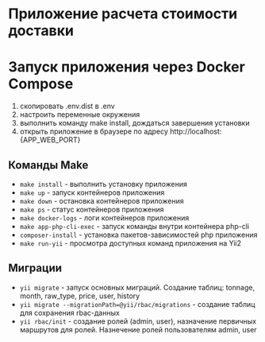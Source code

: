 Приложение расчета стоимости доставки
=========================================

# Запуск приложения через Docker Compose

1. скопировать .env.dist в .env
2. настроить переменные окружения
3. выполнить команду make install, дождаться завершения установки
4. открыть приложение в браузере по адресу http://localhost:{APP_WEB_PORT}

## Команды Make

- `make install` - выполнить установку приложения
- `make up` - запуск контейнеров приложения
- `make down` - остановка контейнеров приложения
- `make ps` - статус контейнеров приложения
- `make docker-logs` - логи контейнеров приложения
- `make app-php-cli-exec` - запуск команды внутри контейнера php-cli
- `composer-install` - установка пакетов-зависимостей php приложения
- `make run-yii` - просмотра доступных команд приложения на Yii2

## Миграции

- `yii migrate` - запуск основных миграций. Создание таблиц: tonnage, month, raw_type, price, user, history
- `yii migrate --migrationPath=@yii/rbac/migrations` - создание таблиц для сохранения rbac-данных
- `yii rbac/init` - создание ролей (admin, user), назначение первичных маршрутов для ролей. Назнечение ролей
  пользователям admin, user
